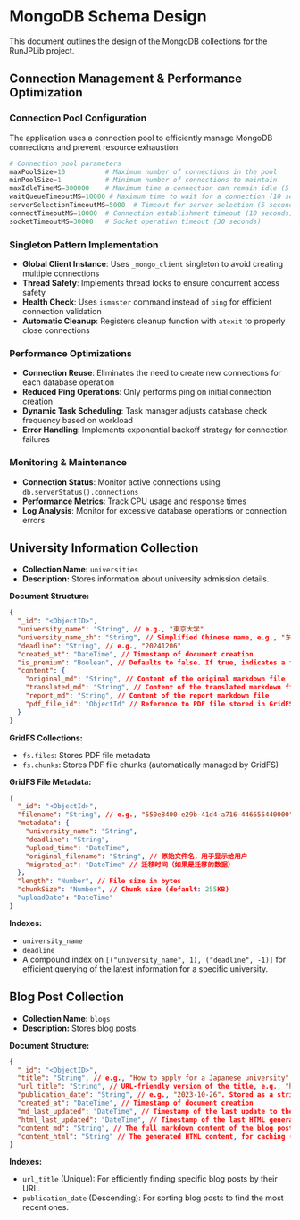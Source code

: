# MongoDB Schema Design

This document outlines the design of the MongoDB collections for the RunJPLib project.

## Connection Management & Performance Optimization

### Connection Pool Configuration
The application uses a connection pool to efficiently manage MongoDB connections and prevent resource exhaustion:

```python
# Connection pool parameters
maxPoolSize=10          # Maximum number of connections in the pool
minPoolSize=1           # Minimum number of connections to maintain
maxIdleTimeMS=300000    # Maximum time a connection can remain idle (5 minutes)
waitQueueTimeoutMS=10000 # Maximum time to wait for a connection (10 seconds)
serverSelectionTimeoutMS=5000  # Timeout for server selection (5 seconds)
connectTimeoutMS=10000  # Connection establishment timeout (10 seconds)
socketTimeoutMS=30000   # Socket operation timeout (30 seconds)
```

### Singleton Pattern Implementation
- **Global Client Instance**: Uses `_mongo_client` singleton to avoid creating multiple connections
- **Thread Safety**: Implements thread locks to ensure concurrent access safety
- **Health Check**: Uses `ismaster` command instead of `ping` for efficient connection validation
- **Automatic Cleanup**: Registers cleanup function with `atexit` to properly close connections

### Performance Optimizations
- **Connection Reuse**: Eliminates the need to create new connections for each database operation
- **Reduced Ping Operations**: Only performs ping on initial connection creation
- **Dynamic Task Scheduling**: Task manager adjusts database check frequency based on workload
- **Error Handling**: Implements exponential backoff strategy for connection failures

### Monitoring & Maintenance
- **Connection Status**: Monitor active connections using `db.serverStatus().connections`
- **Performance Metrics**: Track CPU usage and response times
- **Log Analysis**: Monitor for excessive database operations or connection errors

## University Information Collection

- **Collection Name:** `universities`
- **Description:** Stores information about university admission details.

**Document Structure:**

```json
{
  "_id": "<ObjectID>",
  "university_name": "String", // e.g., "東京大学"
  "university_name_zh": "String", // Simplified Chinese name, e.g., "东京大学"
  "deadline": "String", // e.g., "20241206"
  "created_at": "DateTime", // Timestamp of document creation
  "is_premium": "Boolean", // Defaults to false. If true, indicates a featured university, used for priority sorting.
  "content": {
    "original_md": "String", // Content of the original markdown file
    "translated_md": "String", // Content of the translated markdown file
    "report_md": "String", // Content of the report markdown file
    "pdf_file_id": "ObjectId" // Reference to PDF file stored in GridFS
  }
}
```

**GridFS Collections:**
- `fs.files`: Stores PDF file metadata
- `fs.chunks`: Stores PDF file chunks (automatically managed by GridFS)

**GridFS File Metadata:**
```json
{
  "_id": "<ObjectId>",
  "filename": "String", // e.g., "550e8400-e29b-41d4-a716-446655440000" (纯UUID)
  "metadata": {
    "university_name": "String",
    "deadline": "String",
    "upload_time": "DateTime",
    "original_filename": "String", // 原始文件名，用于显示给用户
    "migrated_at": "DateTime" // 迁移时间（如果是迁移的数据）
  },
  "length": "Number", // File size in bytes
  "chunkSize": "Number", // Chunk size (default: 255KB)
  "uploadDate": "DateTime"
}
```

**Indexes:**

- `university_name`
- `deadline`
- A compound index on `[("university_name", 1), ("deadline", -1)]` for efficient querying of the latest information for a specific university.

## Blog Post Collection

- **Collection Name:** `blogs`
- **Description:** Stores blog posts.

**Document Structure:**

```json
{
  "_id": "<ObjectID>",
  "title": "String", // e.g., "How to apply for a Japanese university"
  "url_title": "String", // URL-friendly version of the title, e.g., "how-to-apply-for-a-japanese-university"
  "publication_date": "String", // e.g., "2023-10-26". Stored as a string for compatibility, but ISODate is recommended.
  "created_at": "DateTime", // Timestamp of document creation
  "md_last_updated": "DateTime", // Timestamp of the last update to the markdown content
  "html_last_updated": "DateTime", // Timestamp of the last HTML generation
  "content_md": "String", // The full markdown content of the blog post
  "content_html": "String" // The generated HTML content, for caching (Lazy Rebuild)
}
```

**Indexes:**

- `url_title` (Unique): For efficiently finding specific blog posts by their URL.
- `publication_date` (Descending): For sorting blog posts to find the most recent ones.
